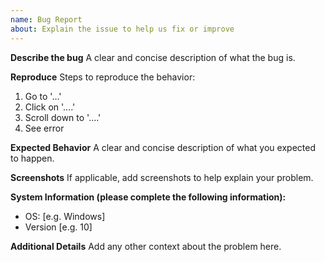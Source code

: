 ```yaml
---
name: Bug Report
about: Explain the issue to help us fix or improve
---
```


**Describe the bug**
A clear and concise description of what the bug is.

**Reproduce**
Steps to reproduce the behavior:
1. Go to '...'
2. Click on '....'
3. Scroll down to '....'
4. See error

**Expected Behavior**
A clear and concise description of what you expected to happen.

**Screenshots**
If applicable, add screenshots to help explain your problem.

**System Information (please complete the following information):**
 - OS: [e.g. Windows]
 - Version [e.g. 10]

**Additional Details**
Add any other context about the problem here.
